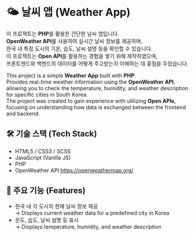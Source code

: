 # 🌤️ 날씨 앱 (Weather App)

이 프로젝트는 **PHP**를 활용한 간단한 날씨 앱입니다.  
**OpenWeather API**를 사용하여 실시간 날씨 정보를 제공하며,  
한국 내 특정 도시의 기온, 습도, 날씨 설명 등을 확인할 수 있습니다.  
이 프로젝트는 **Open API**를 활용하는 경험을 쌓기 위해 제작하였으며,  
프론트엔드와 백엔드의 데이터를 어떻게 주고받는지 이해하는 데 중점을 두었습니다.

This project is a simple **Weather App** built with **PHP**.  
Provides real-time weather information using the **OpenWeather API**,  
allowing you to check the temperature, humidity, and weather description for specific cities in South Korea.  
The project was created to gain experience with utilizing **Open APIs**,  
focusing on understanding how data is exchanged between the frontend and backend.

## 🛠️ 기술 스택 (Tech Stack)

- HTML5 / CSS3 / SCSS
- JavaScript (Vanilla JS)
- PHP
- OpenWeather API
  https://openweathermap.org/

## 📌 주요 기능 (Features)

- 한국 내 각 도시의 현재 날씨 정보 제공  
  → Displays current weather data for a predefined city in Korea  
- 온도, 습도, 날씨 설명 등 표시  
  → Displays temperature, humidity, and weather description 
